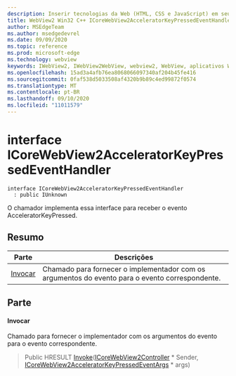 ```yaml
---
description: Inserir tecnologias da Web (HTML, CSS e JavaScript) em seus aplicativos nativos com o controle WebView2 do Microsoft Edge
title: WebView2 Win32 C++ ICoreWebView2AcceleratorKeyPressedEventHandler
author: MSEdgeTeam
ms.author: msedgedevrel
ms.date: 09/09/2020
ms.topic: reference
ms.prod: microsoft-edge
ms.technology: webview
keywords: IWebView2, IWebView2WebView, webview2, WebView, aplicativos Win32, Win32, Edge, ICoreWebView2, ICoreWebView2Controller, controle do navegador, HTML Edge, ICoreWebView2AcceleratorKeyPressedEventHandler
ms.openlocfilehash: 15ad3a4afb76ea8068066097340af204b45fe416
ms.sourcegitcommit: 0faf538d5033508af4320b9b89c4ed99872f0574
ms.translationtype: MT
ms.contentlocale: pt-BR
ms.lasthandoff: 09/10/2020
ms.locfileid: "11011579"
---
```

# interface ICoreWebView2AcceleratorKeyPressedEventHandler 

```
interface ICoreWebView2AcceleratorKeyPressedEventHandler
  : public IUnknown
```

O chamador implementa essa interface para receber o evento AcceleratorKeyPressed.

## Resumo

 Parte                        | Descrições
--------------------------------|---------------------------------------------
[Invocar](#invoke) | Chamado para fornecer o implementador com os argumentos do evento para o evento correspondente.

## Parte

#### Invocar 

Chamado para fornecer o implementador com os argumentos do evento para o evento correspondente.

> Public HRESULT [Invoke](#invoke)([ICoreWebView2Controller](icorewebview2controller.md) * Sender, [ICoreWebView2AcceleratorKeyPressedEventArgs](icorewebview2acceleratorkeypressedeventargs.md) * args)

